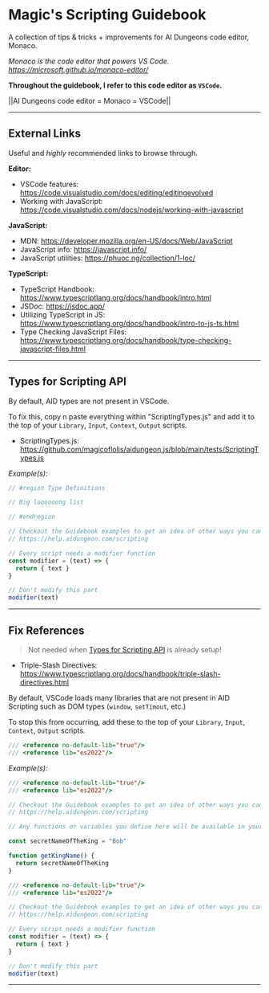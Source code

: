 # Magic's Scripting Guidebook

A collection of tips & tricks + improvements for AI Dungeons code editor, Monaco.

*Monaco is the code editor that powers VS Code. <https://microsoft.github.io/monaco-editor/>*

**Throughout the guidebook, I refer to this code editor as `VSCode`.**

||AI Dungeons code editor = Monaco = VSCode||

---

## **External Links**

Useful and *highly* recommended links to browse through.

**Editor:**

- VSCode features: <https://code.visualstudio.com/docs/editing/editingevolved>
- Working with JavaScript: <https://code.visualstudio.com/docs/nodejs/working-with-javascript>

**JavaScript:**

- MDN: <https://developer.mozilla.org/en-US/docs/Web/JavaScript>
- JavaScript info: <https://javascript.info/>
- JavaScript utilities: <https://phuoc.ng/collection/1-loc/>

**TypeScript:**

- TypeScript Handbook: <https://www.typescriptlang.org/docs/handbook/intro.html>
- JSDoc: <https://jsdoc.app/>
- Utilizing TypeScript in JS: <https://www.typescriptlang.org/docs/handbook/intro-to-js-ts.html>
- Type Checking JavaScript Files: <https://www.typescriptlang.org/docs/handbook/type-checking-javascript-files.html>

---

## Types for Scripting API

By default, AID types are not present in VSCode.

To fix this, copy n paste everything within "ScriptingTypes.js" and add it to the top of your `Library`, `Input`, `Context`, `Output` scripts.

- ScriptingTypes\.js: <https://github.com/magicoflolis/aidungeon.js/blob/main/tests/ScriptingTypes.js>

*Example(s):*

```js
// #region Type Definitions

// Big loooooong list

// #endregion

// Checkout the Guidebook examples to get an idea of other ways you can use scripting
// https://help.aidungeon.com/scripting

// Every script needs a modifier function
const modifier = (text) => {
  return { text }
}

// Don't modify this part
modifier(text)
```

---

## Fix References

> Not needed when [Types for Scripting API](#types-for-scripting-api) is already setup!

- Triple\-Slash Directives: <https://www.typescriptlang.org/docs/handbook/triple-slash-directives.html>

By default, VSCode loads many libraries that are not present in AID Scripting such as DOM types (`window`, `setTimout`, etc.)

To stop this from occurring, add these to the top of your `Library`, `Input`, `Context`, `Output` scripts.

```ts
/// <reference no-default-lib="true"/>
/// <reference lib="es2022"/>
```

*Example(s):*

```js
/// <reference no-default-lib="true"/>
/// <reference lib="es2022"/>

// Checkout the Guidebook examples to get an idea of other ways you can use scripting
// https://help.aidungeon.com/scripting

// Any functions or variables you define here will be available in your other modifier scripts.

const secretNameOfTheKing = "Bob"

function getKingName() {
  return secretNameOfTheKing
}
```

```js
/// <reference no-default-lib="true"/>
/// <reference lib="es2022"/>

// Checkout the Guidebook examples to get an idea of other ways you can use scripting
// https://help.aidungeon.com/scripting

// Every script needs a modifier function
const modifier = (text) => {
  return { text }
}

// Don't modify this part
modifier(text)
```

---
